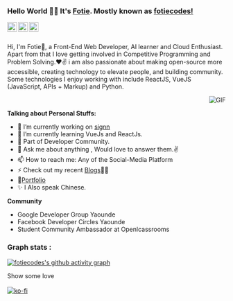 ### Hello World 👋🏾 It's [Fotie](https://fotiemconstant.github.io/). Mostly known as [fotiecodes!](https://fotiecodes.com/)

<a href="https://twitter.com/fotie_codes">
<img align="left" alt="Fotie | Twitter" width="22px" src="https://cdn.jsdelivr.net/npm/simple-icons@v3/icons/twitter.svg" />
</a>
<a href="https://www.linkedin.com/in/fotie-m-constant/">
<img align="left" alt="Fotie Prag" width="22px" src="https://cdn.jsdelivr.net/npm/simple-icons@v3/icons/linkedin.svg" />
</a>
<a href="https://www.instagram.com/fotie_codes/">
<img align="left" alt="Fotie Prag" width="22px" src="https://cdn.jsdelivr.net/npm/simple-icons@v3/icons/instagram.svg" />
</a>
<br />

<br />

Hi, I'm Fotie🙌, a Front-End Web Developer, AI learner and Cloud Enthusiast. Apart from that I love getting involved in Competitive Programming and Problem Solving.❤✌ i am also passionate about making open-source more accessible, creating technology to elevate people, and building community. Some technologies I enjoy working with include ReactJS, VueJS (JavaScript, APIs + Markup) and Python.

<img align="right" alt="GIF" src="https://media.giphy.com/media/USV0ym3bVWQJJmNu3N/giphy.gif" />
<br/>

**Talking about Personal Stuffs:**

- 🔭 I’m currently working on <a target="_BLANK" href="https://signn-landing.vercel.app/">signn</a>
- 🌱 I’m currently learning VueJs and ReactJs.
- 👯 Part of Developer Community.
- 💬 Ask me about anything , Would love to answer them.✌
- 📫 How to reach me: Any of the Social-Media Platform
- ⚡ Check out my recent [Blogs](https://fotie.hashnode.dev/)✍🏾
- 📝[Portfolio](https://fotiemconstant.github.io/)
- ✨ I Also speak Chinese.

**Community**

- Google Developer Group Yaounde
- Facebook Developer Circles Yaounde
- Student Community Ambassador at Openlcassrooms

### Graph stats :
[![fotiecodes's github activity graph](https://activity-graph.herokuapp.com/graph?username=FotieMConstant&theme=xcode)](https://github.com/FotieMConstant)

 Show some love <br/><br/>
[![ko-fi](https://www.ko-fi.com/img/githubbutton_sm.svg)](https://ko-fi.com/C0C32QIUS)

<!-- **Languages and Tools:**

<code><img height="20" src="https://raw.githubusercontent.com/github/explore/80688e429a7d4ef2fca1e82350fe8e3517d3494d/topics/python/python.png"></code>
<code><img height="20" src="https://cdn.icon-icons.com/icons2/2108/PNG/512/javascript_icon_130900.png"></code>
<code><img height="20" src="https://jasonpallone.com/React-icon.png"></code>
<code><img height="20" src="https://cdn.iconscout.com/icon/free/png-256/vuejs-1175052.png"></code>
<code><img height="20" src="https://raw.githubusercontent.com/github/explore/80688e429a7d4ef2fca1e82350fe8e3517d3494d/topics/mysql/mysql.png"></code>
<code><img height="20" src="https://raw.githubusercontent.com/github/explore/80688e429a7d4ef2fca1e82350fe8e3517d3494d/topics/git/git.png"></code>
<code><img height="20" src="https://raw.githubusercontent.com/github/explore/80688e429a7d4ef2fca1e82350fe8e3517d3494d/topics/terminal/terminal.png"></code>

![Fotie's github stats](https://github-readme-stats.vercel.app/api?username=FotieMConstant&show_icons=true&hide_border=true)

[![Top Langs](https://github-readme-stats.vercel.app/api/top-langs/?username=FotieMConstant&layout=compact)](https://github.com/FotieMConstant/)
 -->
